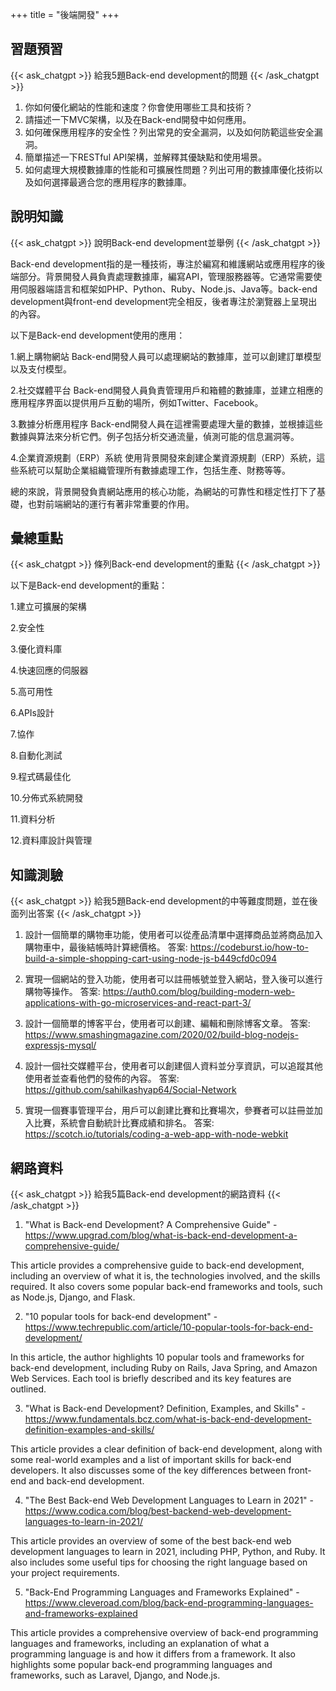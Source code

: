 +++
title = "後端開發"
+++
## 習題預習
{{< ask_chatgpt >}}
給我5題Back-end development的問題
{{< /ask_chatgpt >}}



1. 你如何優化網站的性能和速度？你會使用哪些工具和技術？
2. 請描述一下MVC架構，以及在Back-end開發中如何應用。
3. 如何確保應用程序的安全性？列出常見的安全漏洞，以及如何防範這些安全漏洞。
4. 簡單描述一下RESTful API架構，並解釋其優缺點和使用場景。
5. 如何處理大規模數據庫的性能和可擴展性問題？列出可用的數據庫優化技術以及如何選擇最適合您的應用程序的數據庫。   

## 說明知識
{{< ask_chatgpt >}}
說明Back-end development並舉例
{{< /ask_chatgpt >}}



Back-end development指的是一種技術，專注於編寫和維護網站或應用程序的後端部分。背景開發人員負責處理數據庫，編寫API，管理服務器等。它通常需要使用伺服器端語言和框架如PHP、Python、Ruby、Node.js、Java等。back-end development與front-end development完全相反，後者專注於瀏覽器上呈現出的內容。

以下是Back-end development使用的應用：

1.網上購物網站
Back-end開發人員可以處理網站的數據庫，並可以創建訂單模型以及支付模型。

2.社交媒體平台
Back-end開發人員負責管理用戶和箱體的數據庫，並建立相應的應用程序界面以提供用戶互動的場所，例如Twitter、Facebook。 

3.數據分析應用程序
Back-end開發人員在這裡需要處理大量的數據，並根據這些數據與算法來分析它們。例子包括分析交通流量，偵測可能的信息漏洞等。

4.企業資源規劃（ERP）系統
使用背景開發來創建企業資源規劃（ERP）系統，這些系統可以幫助企業組織管理所有數據處理工作，包括生產、財務等等。

總的來說，背景開發負責網站應用的核心功能，為網站的可靠性和穩定性打下了基礎，也對前端網站的運行有著非常重要的作用。   

## 彙總重點
{{< ask_chatgpt >}}
條列Back-end development的重點
{{< /ask_chatgpt >}}



以下是Back-end development的重點：

1.建立可擴展的架構

2.安全性

3.優化資料庫

4.快速回應的伺服器

5.高可用性

6.APIs設計

7.協作

8.自動化測試

9.程式碼最佳化

10.分佈式系統開發

11.資料分析

12.資料庫設計與管理   

## 知識測驗
{{< ask_chatgpt >}}
給我5題Back-end development的中等難度問題，並在後面列出答案
{{< /ask_chatgpt >}}



1. 設計一個簡單的購物車功能，使用者可以從產品清單中選擇商品並將商品加入購物車中，最後結帳時計算總價格。
答案: https://codeburst.io/how-to-build-a-simple-shopping-cart-using-node-js-b449cfd0c094

2. 實現一個網站的登入功能，使用者可以註冊帳號並登入網站，登入後可以進行購物等操作。
答案: https://auth0.com/blog/building-modern-web-applications-with-go-microservices-and-react-part-3/


3. 設計一個簡單的博客平台，使用者可以創建、編輯和刪除博客文章。
答案: https://www.smashingmagazine.com/2020/02/build-blog-nodejs-expressjs-mysql/


4. 設計一個社交媒體平台，使用者可以創建個人資料並分享資訊，可以追蹤其他使用者並查看他們的發佈的內容。
答案: https://github.com/sahilkashyap64/Social-Network


5. 實現一個賽事管理平台，用戶可以創建比賽和比賽場次，參賽者可以註冊並加入比賽，系統會自動統計比賽成績和排名。
答案: https://scotch.io/tutorials/coding-a-web-app-with-node-webkit   

## 網路資料
{{< ask_chatgpt >}}
給我5篇Back-end development的網路資料
{{< /ask_chatgpt >}}



1. "What is Back-end Development? A Comprehensive Guide" - https://www.upgrad.com/blog/what-is-back-end-development-a-comprehensive-guide/

This article provides a comprehensive guide to back-end development, including an overview of what it is, the technologies involved, and the skills required. It also covers some popular back-end frameworks and tools, such as Node.js, Django, and Flask.

2. "10 popular tools for back-end development" - https://www.techrepublic.com/article/10-popular-tools-for-back-end-development/

In this article, the author highlights 10 popular tools and frameworks for back-end development, including Ruby on Rails, Java Spring, and Amazon Web Services. Each tool is briefly described and its key features are outlined.

3. "What is Back-end Development? Definition, Examples, and Skills" - https://www.fundamentals.bcz.com/what-is-back-end-development-definition-examples-and-skills/

This article provides a clear definition of back-end development, along with some real-world examples and a list of important skills for back-end developers. It also discusses some of the key differences between front-end and back-end development.

4. "The Best Back-end Web Development Languages to Learn in 2021" - https://www.codica.com/blog/best-backend-web-development-languages-to-learn-in-2021/

This article provides an overview of some of the best back-end web development languages to learn in 2021, including PHP, Python, and Ruby. It also includes some useful tips for choosing the right language based on your project requirements.

5. "Back-End Programming Languages and Frameworks Explained" - https://www.cleveroad.com/blog/back-end-programming-languages-and-frameworks-explained

This article provides a comprehensive overview of back-end programming languages and frameworks, including an explanation of what a programming language is and how it differs from a framework. It also highlights some popular back-end programming languages and frameworks, such as Laravel, Django, and Node.js.   


